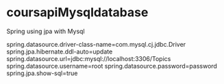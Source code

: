 # coursapiMysqldatabase


Spring using jpa with Mysql 



spring.datasource.driver-class-name=com.mysql.cj.jdbc.Driver
spring.jpa.hibernate.ddl-auto=update
spring.datasource.url=jdbc:mysql://localhost:3306/Topics
spring.datasource.username=root
spring.datasource.password=password
spring.jpa.show-sql=true





